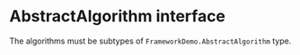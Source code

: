 # AbstractAlgorithm interface

The algorithms must be subtypes of `FrameworkDemo.AbstractAlgorithm` type.
